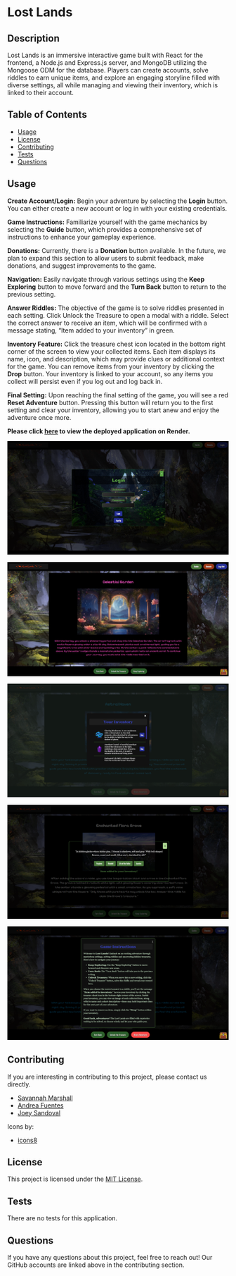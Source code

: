 # Lost Lands

## Description

Lost Lands is an immersive interactive game built with React for the frontend, a Node.js and Express.js server, and MongoDB utilizing the Mongoose ODM for the database. Players can create accounts, solve riddles to earn unique items, and explore an engaging storyline filled with diverse settings, all while managing and viewing their inventory, which is linked to their account.
  
## Table of Contents

- [Usage](#usage)
- [License](#license)
- [Contributing](#contributing)
- [Tests](#tests)
- [Questions](#questions)

## Usage

**Create Account/Login:** Begin your adventure by selecting the **Login** button. You can either create a new account or log in with your existing credentials.

**Game Instructions:** Familiarize yourself with the game mechanics by selecting the **Guide** button, which provides a comprehensive set of instructions to enhance your gameplay experience.

**Donations:** Currently, there is a **Donation** button available. In the future, we plan to expand this section to allow users to submit feedback, make donations, and suggest improvements to the game.

**Navigation:** Easily navigate through various settings using the **Keep Exploring** button to move forward and the **Turn Back** button to return to the previous setting.

**Answer Riddles:** The objective of the game is to solve riddles presented in each setting. Click Unlock the Treasure to open a modal with a riddle. Select the correct answer to receive an item, which will be confirmed with a message stating, “Item added to your inventory” in green.

**Inventory Feature:** Click the treasure chest icon located in the bottom right corner of the screen to view your collected items. Each item displays its name, icon, and description, which may provide clues or additional context for the game. You can remove items from your inventory by clicking the **Drop** button. Your inventory is linked to your account, so any items you collect will persist even if you log out and log back in.

**Final Setting:** Upon reaching the final setting of the game, you will see a red **Reset Adventure** button. Pressing this button will return you to the first setting and clear your inventory, allowing you to start anew and enjoy the adventure once more.



**Please click [here](https://project-3-bf5p.onrender.com/) to view the deployed application on Render.**


![login modal](https://github.com/savannahmarshall/Lost-Lands/blob/main/client/public/assets/login.png)

![setting example](https://github.com/savannahmarshall/Lost-Lands/blob/main/client/public/assets/setting-example.png)

![inventory feature](https://github.com/savannahmarshall/Lost-Lands/blob/main/client/public/assets/inventory.png)

![riddle example](https://github.com/savannahmarshall/Lost-Lands/blob/main/client/public/assets/riddle-example.png)

![game instructions](https://github.com/savannahmarshall/Lost-Lands/blob/main/client/public/assets/game-instructions.png)



## Contributing
If you are interesting in contributing to this project, please contact us directly. 

* [Savannah Marshall](https://github.com/savannahmarshall)
* [Andrea Fuentes](https://github.com/dreyuhh)
* [Joey Sandoval](https://github.com/wol42verine)


Icons by: 
* [icons8](https://icons8.com/)

## License
This project is licensed under the [MIT License](https://opensource.org/license/MIT).

## Tests
There are no tests for this application.

## Questions
If you have any questions about this project, feel free to reach out! Our GitHub accounts are linked above in the contributing section.
